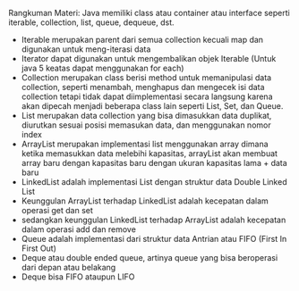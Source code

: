 Rangkuman Materi:
  Java memiliki class atau container atau interface seperti iterable, collection, list, queue, dequeue, dst.

  - Iterable merupakan parent dari semua collection kecuali map dan digunakan untuk meng-iterasi data
  - Iterator dapat digunakan untuk mengembalikan objek Iterable (Untuk java 5 keatas dapat menggunakan for each)
  - Collection merupakan class berisi method untuk memanipulasi data collection, seperti menambah, menghapus dan mengecek isi data collection tetapi tidak dapat diimplementasi secara langsung karena akan dipecah menjadi beberapa class lain seperti List, Set, dan Queue.
  - List merupakan data collection yang bisa dimasukkan data duplikat, diurutkan sesuai posisi memasukan data, dan menggunakan nomor index
  - ArrayList merupakan implementasi list menggunakan array dimana ketika memasukkan data melebihi kapasitas, arrayList akan membuat array baru dengan kapasitas baru dengan ukuran kapasitas lama + data baru
  - LinkedList adalah implementasi List dengan struktur data Double Linked List
  - Keunggulan ArrayList terhadap LinkedList adalah kecepatan dalam operasi get dan set
  - sedangkan keunggulan LinkedList terhadap ArrayList adalah kecepatan dalam operasi add dan remove
  - Queue adalah implementasi dari struktur data Antrian atau FIFO (First In First Out)
  - Deque atau double ended queue, artinya queue yang bisa beroperasi dari depan atau belakang
  - Deque bisa FIFO ataupun LIFO
  
